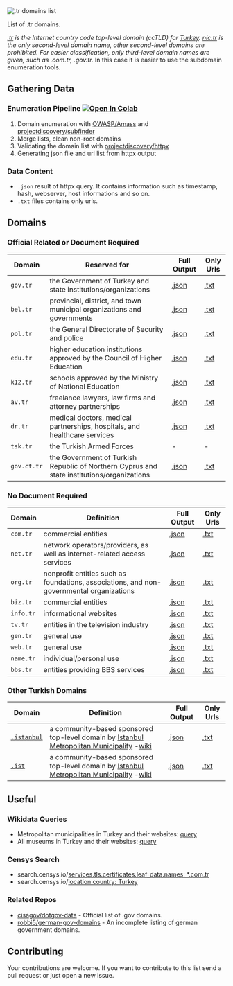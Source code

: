 <picture>
  <source media="(prefers-color-scheme: dark)" srcset="https://user-images.githubusercontent.com/16024979/207469449-f9f36114-6e4d-4549-bf18-bd90a0e4efde.png">
  <source media="(prefers-color-scheme: light)" srcset="https://user-images.githubusercontent.com/16024979/207469461-8eb4332a-d530-455f-9832-4bad74acf5b9.png">
  <img alt=".tr domains list" src="https://user-images.githubusercontent.com/16024979/207469461-8eb4332a-d530-455f-9832-4bad74acf5b9.png">
</picture>

List of .tr domains.

_[.tr](https://en.wikipedia.org/wiki/.tr) is the Internet country code top-level domain (ccTLD) for [Turkey](https://www.cia.gov/the-world-factbook/countries/turkey-turkiye/). [nic.tr](https://icannwiki.org/NIC.TR) is the only second-level domain name, other second-level domains are prohibited. For easier classification, only third-level domain names are given, such as .com.tr, .gov.tr._ In this case it is easier to use the subdomain enumeration tools.

## Gathering Data

### Enumeration Pipeline [![Open In Colab](https://colab.research.google.com/assets/colab-badge.svg)](https://colab.research.google.com/github/agmmnn/tr-domains/blob/master/tr-domain-enumeration-pipeline.ipynb)

1. Domain enumeration with [OWASP/Amass](https://github.com/OWASP/Amass) and [projectdiscovery/subfinder](https://github.com/projectdiscovery/subfinder)
1. Merge lists, clean non-root domains
1. Validating the domain list with [projectdiscovery/httpx](https://github.com/projectdiscovery/httpx)
1. Generating json file and url list from httpx output

### Data Content

- `.json` result of httpx query. It contains information such as timestamp, hash, webserver, host informations and so on.
- `.txt` files contains only urls.

## Domains

### Official Related or Document Required

| Domain      | Reserved for                                                                               | Full Output                       | Only Urls                       |
| ----------- | ------------------------------------------------------------------------------------------ | --------------------------------- | ------------------------------- |
| `gov.tr`    | the Government of Turkey and state institutions/organizations                              | [.json](/data_docreq/gov.tr.json) | [.txt](/data_docreq/gov.tr.txt) |
| `bel.tr`    | provincial, district, and town municipal organizations and governments                     | [.json](/data_docreq/bel.tr.json) | [.txt](/data_docreq/bel.tr.txt) |
| `pol.tr`    | the General Directorate of Security and police                                             | [.json](/data_docreq/pol.tr.json) | [.txt](/data_docreq/pol.tr.txt) |
| `edu.tr`    | higher education institutions approved by the Council of Higher Education                  | [.json](/data_docreq/edu.tr.json) | [.txt](/data_docreq/edu.tr.txt) |
| `k12.tr`    | schools approved by the Ministry of National Education                                     | [.json](/data_docreq/k12.tr.json) | [.txt](/data_docreq/k12.tr.txt) |
| `av.tr`     | freelance lawyers, law firms and attorney partnerships                                     | [.json](/data_docreq/av.tr.json)  | [.txt](/data_docreq/av.tr.txt)  |
| `dr.tr`     | medical doctors, medical partnerships, hospitals, and healthcare services                  | [.json](/data_docreq/dr.tr.json)  | [.txt](/data_docreq/dr.tr.txt)  |
| `tsk.tr`    | the Turkish Armed Forces                                                                   | -                                 | -                               |
| `gov.ct.tr` | the Government of Turkish Republic of Northern Cyprus and state institutions/organizations | [.json](/data_docreq/gov.tr.json) | [.txt](/data_docreq/gov.tr.txt) |

### No Document Required

| Domain    | Definition                                                                               | Full Output                       | Only Urls                       |
| --------- | ---------------------------------------------------------------------------------------- | --------------------------------- | ------------------------------- |
| `com.tr`  | commercial entities                                                                      | [.json](/data_nodoc/com.tr.json)  | [.txt](/data_nodoc/com.tr.txt)  |
| `net.tr`  | network operators/providers, as well as internet-related access services                 | [.json](/data_nodoc/net.tr.json)  | [.txt](/data_nodoc/net.tr.txt)  |
| `org.tr`  | nonprofit entities such as foundations, associations, and non-governmental organizations | [.json](/data_nodoc/org.tr.json)  | [.txt](/data_nodoc/org.tr.txt)  |
| `biz.tr`  | commercial entities                                                                      | [.json](/data_nodoc/biz.tr.json)  | [.txt](/data_nodoc/biz.tr.txt)  |
| `info.tr` | informational websites                                                                   | [.json](/data_nodoc/info.tr.json) | [.txt](/data_nodoc/info.tr.txt) |
| `tv.tr`   | entities in the television industry                                                      | [.json](/data_nodoc/tv.tr.json)   | [.txt](/data_nodoc/tv.tr.txt)   |
| `gen.tr`  | general use                                                                              | [.json](/data_nodoc/gen.tr.json)  | [.txt](/data_nodoc/gen.tr.txt)  |
| `web.tr`  | general use                                                                              | [.json](/data_nodoc/web.tr.json)  | [.txt](/data_nodoc/web.tr.txt)  |
| `name.tr` | individual/personal use                                                                  | [.json](/data_nodoc/name.tr.json) | [.txt](/data_nodoc/name.tr.txt) |
| `bbs.tr`  | entities providing BBS services                                                          | [.json](/data_nodoc/bbs.tr.json)  | [.txt](/data_nodoc/bbs.tr.txt)  |

### Other Turkish Domains

| Domain                                         | Definition                                                                                                                                                         | Full Output                        | Only Urls                        |
| ---------------------------------------------- | ------------------------------------------------------------------------------------------------------------------------------------------------------------------ | ---------------------------------- | -------------------------------- |
| [`.istanbul`](https://icannwiki.org/.istanbul) | a community-based sponsored top-level domain by [Istanbul Metropolitan Municipality](https://www.ibb.istanbul/en) -[wiki](https://en.wikipedia.org/wiki/.istanbul) | [.json](/data_other/istanbul.json) | [.txt](/data_other/istanbul.txt) |
| [`.ist`](https://icannwiki.org/.ist)           | a community-based sponsored top-level domain by [Istanbul Metropolitan Municipality](https://www.ibb.istanbul/en) -[wiki](https://en.wikipedia.org/wiki/.istanbul) | [.json](/data_other/ist.json)      | [.txt](/data_other/ist.txt)      |

## Useful

### Wikidata Queries

- Metropolitan municipalities in Turkey and their websites: [query](https://query.wikidata.org/#SELECT%20%3Fitem%20%3FitemLabel%20%3Fwebsite%0AWHERE%20%0A%7B%0A%20%20%3Fitem%20wdt%3AP31%2Fwdt%3AP279%2a%20wd%3AQ2716259.%0A%20%20OPTIONAL%7B%3Fitem%20wdt%3AP856%20%20%3Fwebsite%20.%7D%0A%20%20SERVICE%20wikibase%3Alabel%20%7B%20bd%3AserviceParam%20wikibase%3Alanguage%20%22%5BAUTO_LANGUAGE%5D%2Ctr%22.%20%7D%0A%7D%0AORDER%20BY%20%3Fitem)
- All museums in Turkey and their websites: [query](https://query.wikidata.org/#%23t%C3%BCrkiyedeki%28Q43%29%20m%C3%BCzeler%28Q33506%29%0ASELECT%20DISTINCT%20%3Fitem%20%3Fname%20%3Fweb%20%3Fcoord%20%3Flat%20%3Flon%0AWHERE%0A%7B%0A%20hint%3AQuery%20hint%3Aoptimizer%20%22None%22%20.%0A%20%3Fitem%20wdt%3AP131%2a%20wd%3AQ43%20.%0A%20%3Fitem%20wdt%3AP31%2Fwdt%3AP279%2a%20wd%3AQ33506%20.%0A%20%3Fitem%20wdt%3AP625%20%3Fcoord%20.%0A%20%3Fitem%20p%3AP625%20%3Fcoordinate%20.%0A%20%3Fcoordinate%20psv%3AP625%20%3Fcoordinate_node%20.%0A%20%3Fcoordinate_node%20wikibase%3AgeoLatitude%20%3Flat%20.%0A%20%3Fcoordinate_node%20wikibase%3AgeoLongitude%20%3Flon%20.%0A%20OPTIONAL%7B%3Fitem%20wdt%3AP856%20%20%3Fweb%20.%7D%0A%20SERVICE%20wikibase%3Alabel%20%7B%0A%20bd%3AserviceParam%20wikibase%3Alanguage%20%22tr%22%20.%0A%20%3Fitem%20rdfs%3Alabel%20%3Fname%0A%20%7D%0A%7D%0AORDER%20BY%20ASC%20%28%3Fname%29)

### Censys Search

- search.censys.io/[services.tls.certificates.leaf_data.names: \*.com.tr](https://search.censys.io/search?resource=hosts&sort=RELEVANCE&per_page=25&virtual_hosts=EXCLUDE&q=services.tls.certificates.leaf_data.names%3A+*.com.tr)
- search.censys.io/[location.country: Turkey](https://search.censys.io/search?resource=hosts&sort=RELEVANCE&per_page=25&virtual_hosts=EXCLUDE&q=location.country%3A+Turkey)

### Related Repos

- [cisagov/dotgov-data](https://github.com/cisagov/dotgov-data) - Official list of .gov domains.
- [robbi5/german-gov-domains](https://github.com/robbi5/german-gov-domains) - An incomplete listing of german government domains.

## Contributing

Your contributions are welcome. If you want to contribute to this list send a pull request or just open a new issue.
